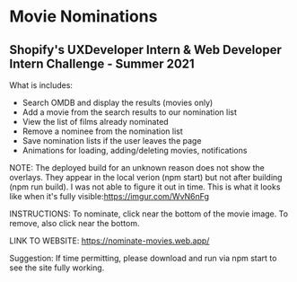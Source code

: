 # Movie Nominations
## Shopify's UXDeveloper Intern & Web Developer Intern Challenge - Summer 2021

What is includes:
- Search OMDB and display the results (movies only)
- Add a movie from the search results to our nomination list
- View the list of films already nominated
- Remove a nominee from the nomination list
- Save nomination lists if the user leaves the page
- Animations for loading, adding/deleting movies, notifications

NOTE: The deployed build for an unknown reason does not show the overlays. They appear in the local verion (npm start) but not after building (npm run build). I was not able to figure it out in time. This is what it looks like when it's fully visible:https://imgur.com/WvN6nFg

INSTRUCTIONS: To nominate, click near the bottom of the movie image. To remove, also click near the bottom. 

LINK TO WEBSITE: https://nominate-movies.web.app/

Suggestion: If time permitting, please download and run via npm start to see the site fully working.